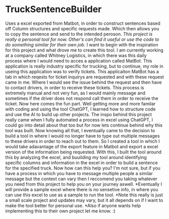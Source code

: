 # TruckSentenceBuilder
Uses a excel exported from Matbot, in order to construct sentences based off Column structures and specific requests made. Which then allows you to copy the sentence and send to the intended peroson. 
*This project is really a personal tool for now. Other's can find it useful or use the code to do something similar for their own job.*
I want to begin with the inspiration for this project and what drove me to create this tool. I am currently working at a company called Whitney Logistics, in which there was this daily process where I would need to acces a application called MatBot. This application is really industry specific for trucking, but to continue, my role in useing this application was to verify tickets. This applicaiton MatBot has a tab in which reqests for ticket inquirys are requested and with these request came in me. Where I would see the issue behind the request and then have to contact drivers, in order to receive these tickets. This process is extremely manual and not very fun, as I would mainly message and sometimes if the driver does not respond call them in order to receive the ticket. Now here comes the fun part. Well getting more and more familar with coding and using the tool ChatGPT, I learned how to structure code and use the AI to build up other projects. The inspo behind this project really came when I fully automated a process in excel using ChatGPT, I could go into detail about that too but for now lets continue behind why this tool was built. Now knowing all that, I eventually came to the decision to build a tool in where I would no longer have to type out multiple messages to these drivers in order to reach out to them. So I created a tool in which I would take adavantage of the export feature in Matbot and export a excel version of the information being requested. With this, I built the tool around this by analyzing the excel, and buuilding my tool around identifying specific columns and information in the excel in order to build a sentence for the specified truck. Now how can this help you? I'm not sure, but if you have a process in which you have to message multiple people a similar message but the context can vary then I reccomend you taking whatever you need from this project to help you on your journey aswell.
*Eventually I will provide a sample excel where there is no sensetive info, in where you can use this excel to use as a sample to run the tool. 
*Note this really is just a small scale project and updates may vary, but it all depends on if I want to make the tool better for personal use.
*Also if anyone wants help implementing this to their own project let me know. :)
